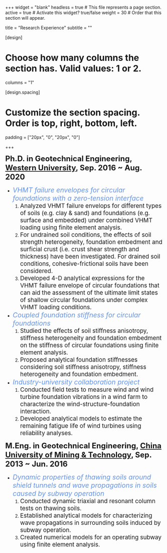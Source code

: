 +++
widget = "blank"
headless = true  # This file represents a page section.
active = true  # Activate this widget? true/false
weight = 30  # Order that this section will appear.

title = "Research Experience"
subtitle = ""

[design]
  # Choose how many columns the section has. Valid values: 1 or 2.
  columns = "1"

[design.spacing]
  # Customize the section spacing. Order is top, right, bottom, left.
  padding = ["20px", "0", "20px", "0"]

+++
&nbsp;

<span style="font-size:18pt;">**Ph.D. in Geotechnical Engineering, [Western University](https://www.eng.uwo.ca/grc/), Sep. 2016 ~ Aug. 2020**</span>

* <span style="color:#6495ED; font-size:16pt;">*VHMT failure envelopes for circular foundations with a zero-tension interface*</span>
    1. <span style="font-size:14pt;">Analyzed VHMT failure envelops for different types of soils (e.g. clay & sand) and foundations (e.g. surface and embedded) under combined VHMT loading using finite element analysis.</span>
    2. <span style="font-size:14pt;">For undrained soil conditions, the effects of soil strength heterogeneity, foundation embedment and surficial crust (i.e. crust shear strength and thickness) have been investigated. For drained soil conditions, cohesive-frictional soils have been considered.</span>
    3. <span style="font-size:14pt;">Developed 4-D analytical expressions for the VHMT failure envelope of circular foundations that can aid the assessment of the ultimate limit states of shallow circular foundations under complex VHMT loading conditions.</span>
* <span style="color:#6495ED; font-size:16pt;">*Coupled foundation stiffness for circular foundations*</span>
    1. <span style="font-size:14pt;">Studied the effects of soil stiffness anisotropy, stiffness heterogeneity and foundation embedment on the stiffness of circular foundations using finite element analysis.</span>
    2. <span style="font-size:14pt;">Proposed analytical foundation stiffnesses considering soil stiffness anisotropy, stiffness heterogeneity and foundation embedment.</span>
* <span style="color:#6495ED; font-size:16pt;">*Industry-university collaboration project*</span>
    1. <span style="font-size:14pt;">Conducted field tests to measure wind and wind turbine foundation vibrations in a wind farm to characterize the wind-structure-foundation interaction.</span>
    2. <span style="font-size:14pt;">Developed analytical models to estimate the remaining fatigue life of wind turbines using reliability analyses.</span>
&nbsp;


<span style="font-size:18pt;">**M.Eng. in Geotechnical Engineering, [China University of Mining & Technology](http://www.cumt.edu.cn/), Sep. 2013 ~ Jun. 2016**</span>

* <span style="color:#6495ED; font-size:16pt;">*Dynamic properties of thawing soils around shield tunnels and wave propagations in soils caused by subway operation*</span>
    1. <span style="font-size:14pt;">Conducted dynamic triaxial and resonant column tests on thawing soils.</span>
    2. <span style="font-size:14pt;">Established analytical models for characterizing wave propagations in surrounding soils induced by subway operation.</span>
    3. <span style="font-size:14pt;">Created numerical models for an operating subway using finite element analysis.</span>

